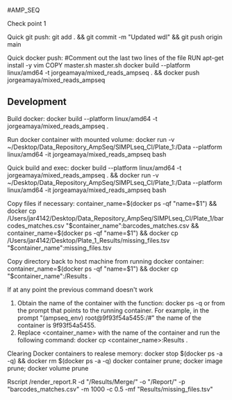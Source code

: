 #AMP\_SEQ

Check point 1

Quick git push: git add . && git commit -m "Updated wdl" && git push origin main

Quick docker push: 
#Comment out the last two lines of the file
RUN apt-get install -y 
vim COPY master.sh master.sh
docker build --platform linux/amd64 -t jorgeamaya/mixed_reads_ampseq . && docker push jorgeamaya/mixed_reads_ampseq

## Development

Build docker: docker build --platform linux/amd64 -t jorgeamaya/mixed_reads_ampseq .

Run docker container with mounted volume: docker run -v ~/Desktop/Data_Repository_AmpSeq/SIMPLseq_CI/Plate_1:/Data --platform linux/amd64 -it jorgeamaya/mixed_reads_ampseq bash

Quick build and exec: docker build --platform linux/amd64 -t jorgeamaya/mixed_reads_ampseq . && docker run -v ~/Desktop/Data_Repository_AmpSeq/SIMPLseq_CI/Plate_1:/Data --platform linux/amd64 -it jorgeamaya/mixed_reads_ampseq bash

Copy files if necessary: container_name=$(docker ps -qf "name=$1") && docker cp /Users/jar4142/Desktop/Data_Repository_AmpSeq/SIMPLseq_CI/Plate_1/barcodes_matches.csv "$container_name":barcodes_matches.csv && container_name=$(docker ps -qf "name=$1") && docker cp /Users/jar4142/Desktop/Plate_1_Results/missing_files.tsv "$container_name":missing_files.tsv

Copy directory back to host machine from running docker container: container_name=$(docker ps -qf "name=$1") && docker cp "$container_name":/Results .

If at any point the previous command doesn't work
1. Obtain the name of the container with the function: docker ps -q or from the prompt that points to the running container. For example, in the prompt "(ampseq_env) root@9f93f54a5455:/#" the name of the container is 9f93f54a5455.
2. Replace <container_name> with the name of the container and run the following command: docker cp <container_name>:Results .

Clearing Docker containers to realese memory: 
docker stop $(docker ps -a -q) && docker rm $(docker ps -a -q)
docker container prune; docker image prune; docker volume prune

Rscript /render_report.R -d "/Results/Merge/" -o "/Report/" -p "barcodes_matches.csv" -m 1000 -c 0.5 -mf "Results/missing_files.tsv"
